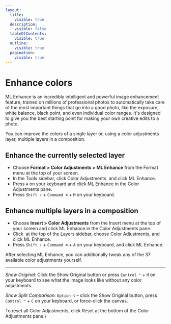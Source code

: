 ```yaml
---
layout:
  title:
    visible: true
  description:
    visible: false
  tableOfContents:
    visible: true
  outline:
    visible: true
  pagination:
    visible: true
---
```


# Enhance colors

ML Enhance is an incredibly intelligent and powerful image enhancement feature, trained on millions of professional photos to automatically take care of the most important things that go into a good photo, like the exposure, white balance, black point, and even individual color ranges. It's designed to give you the best starting point for making your own creative edits to a photo.

You can improve the colors of a single layer or, using a color adjustments layer, multiple layers in a composition.

## Enhance the currently selected layer

* Choose **Format > Color Adjustments > ML Enhance** from the Format menu at the top of your screen.
* In the Tools sidebar, click Color Adjustments <img src="https://help.pixelmator.com/pixelmator-pro/3.5/assets/English/1581000192000.png" alt="" data-size="line"> and click ML Enhance.
* Press `A` on your keyboard and click ML Enhance in the Color Adjustments pane.
* Press `Shift ⇧` + `Command ⌘` + `M` on your keyboard.

## Enhance multiple layers in a composition

* Choose **Insert > Color Adjustments** from the Insert menu at the top of your screen and click ML Enhance in the Color Adjustments pane.
* Click <img src="https://help.pixelmator.com/pixelmator-pro/3.5/assets/English/1648724547000.png" alt="" data-size="line"> at the top of the Layers sidebar, choose Color Adjustments, and click ML Enhance.
* Press `Shift ⇧` + `Command ⌘` + `A` on your keyboard, and click ML Enhance.

After selecting ML Enhance, you can additionally tweak any of the 37 available color adjustments yourself.

***

_Show Original:_ Click the Show Original button or press `Control ⌃` + `M` on your keyboard to see what the image looks like without any color adjustments.

_Show Split Comparison:_ `Option ⌥` – click the Show Original button, press `Control ⌃` + `C` on your keyboard, or force-click the canvas.

To reset all Color Adjustments, click Reset at the bottom of the Color Adjustments pane.\
